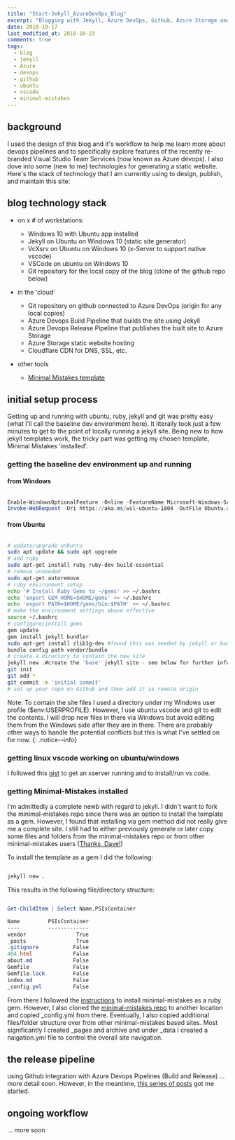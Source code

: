 ```yaml
---
title: "Start-Jekyll_AzureDevOps_Blog"
excerpt: "Blogging with Jekyll, Azure DevOps, Github, Azure Storage and Cloudflare."
date: 2018-10-17
last_modified_at: 2018-10-23
comments: true
tags:
  - blog
  - jekyll
  - Azure
  - devops
  - github
  - ubuntu
  - vscode
  - minimal-mistakes
---
```


## background

I used the design of this blog and it's workflow to help me learn more about devops pipelines and to specifically explore features of the recently re-branded Visual Studio Team Services (now known as Azure devops).  I also dove into some (new to me) technologies for generating a static website.  Here's the stack of technology that I am currently using to design, publish, and maintain this site:

## blog technology stack

- on x # of workstations:
  - Windows 10 with Ubuntu app installed
  - Jekyll on Ubuntu on Windows 10 (static site generator)
  - VcXsrv on Ubuntu on Windows 10 (x-Server to support native vscode)
  - VSCode on ubuntu on Windows 10
  - Git repository for the local copy of the blog (clone of the github repo below)

- in the 'cloud'
  - Git repository on github connected to Azure DevOps (origin for any local copies)
  - Azure Devops Build Pipeline that builds the site using Jekyll
  - Azure Devops Release Pipeline that publishes the built site to Azure Storage
  - Azure Storage static website hosting
  - Cloudflare CDN for DNS, SSL, etc.

- other tools
  - [Minimal Mistakes template](https://mmistakes.github.io/minimal-mistakes/)

## initial setup process

Getting up and running with ubuntu, ruby, jekyll and git was pretty easy (what I'll call the baseline dev environment here).  It literally took just a few minutes to get to the point of locally running a jekyll site.  Being new to how jekyll templates work, the tricky part was getting my chosen template, Minimal Mistakes 'installed'.  

### getting the baseline dev environment up and running

#### from Windows

```powershell

Enable-WindowsOptionalFeature -Online -FeatureName Microsoft-Windows-Subsystem-Linux
Invoke-WebRequest -Uri https://aka.ms/wsl-ubuntu-1804 -OutFile Ubuntu.appx -UseBasicParsing

```

#### from Ubuntu


```bash

# update/upgrade unbuntu
sudo apt update && sudo apt upgrade
# add ruby
sudo apt-get install ruby ruby-dev build-essential
# remove unneeded
sudo apt-get autoremove
# ruby environment setup
echo '# Install Ruby Gems to ~/gems' >> ~/.bashrc
echo 'export GEM_HOME=$HOME/gems' >> ~/.bashrc
echo 'export PATH=$HOME/gems/bin:$PATH' >> ~/.bashrc
# make the environment settings above effective
source ~/.bashrc
# configure/install gems
gem update
gem install jekyll bundler
sudo apt-get install zlib1g-dev #found this was needed by jekyll or bundler
bundle config path vendor/bundle
# create a directory to contain the new site
jekyll new .#create the 'base' jekyll site - see below for further information
git init
git add *
git commit -m 'initial commit'
# set up your repo on Github and then add it as remote origin

```

Note: To contain the site files I used a directory under my Windows user profile ($env:USERPROFILE).  However, I use ubuntu vscode and git to edit the contents.  I will drop new files in there via Windows but avoid editing them from the Windows side after they are in there. There are probably other ways to handle the potential conflicts but this is what I've settled on for now.
{: .notice--info}

### getting linux vscode working on ubuntu/windows

I followed this [gist](https://gist.github.com/fdmnio/604c6b811939468fdad06e3fbba942ed#file-run-visual-studio-code-for-linux-from-wsl-md) to get an xserver running and to install/run vs code.

### getting Minimal-Mistakes installed

I'm admittedly a complete newb with regard to jekyll.  I didn't want to fork the minimal-mistakes repo since there was an option to install the template as a gem. However, I found that installing via gem method did not really give me a complete site.  I still had to either previously generate or later copy some files and folders from the minimal-mistakes repo or from other minimal-mistakes users ([Thanks, Dave!](https://powershell.anovelidea.org/))

To install the template as a gem I did the following:

```bash

jekyll new .

```

This results in the following file/directory structure:

```powershell

Get-ChildItem | Select Name,PSIsContainer

Name         PSIsContainer
----         -------------
vendor                True
_posts                True
.gitignore           False
404.html             False
about.md             False
Gemfile              False
Gemfile.lock         False
index.md             False
_config.yml          False

```

From there I followed the [instructions](https://mmistakes.github.io/minimal-mistakes/docs/quick-start-guide/) to install minimal-mistakes as a ruby gem.  However, I also cloned the [minimal-mistakes repo](https://github.com/mmistakes/minimal-mistakes) to another location and copied _config.yml from there.  Eventually, I also copied additional files/folder structure over from other minimal-mistakes based sites.  Most significantly I created _pages and archive and under _data I created a naigation.yml file to control the overall site navigation.

## the release pipeline

using Github integration with Azure Devops Pipelines (Build and Release) ... more detail soon. However, in the meantime, [this series of posts](https://www.forevolve.com/en/articles/2018/07/10/how-to-deploy-and-host-a-jekyll-website-in-azure-blob-storage-using-a-vsts-continuous-deployment-pipeline-part-4/) got me started.



## ongoing workflow

... more soon